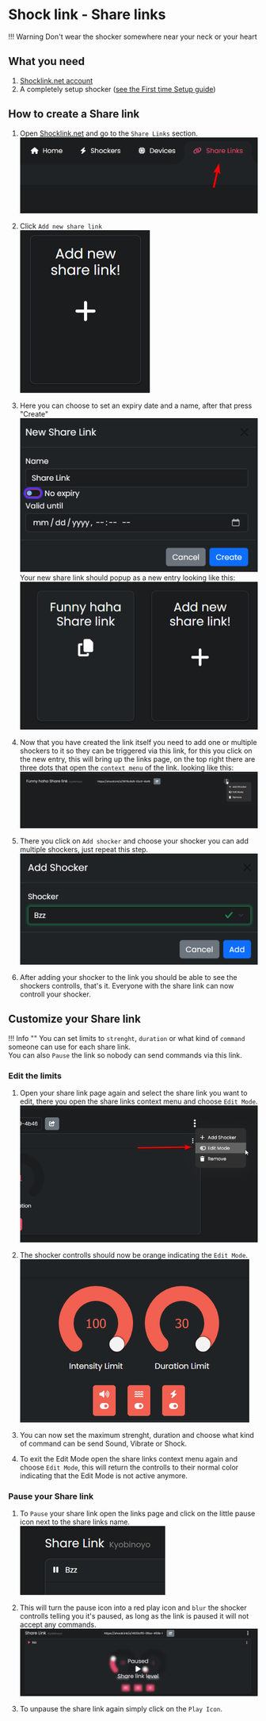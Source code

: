 # Shock link - Share links

!!! Warning
    Don't wear the shocker somewhere near your neck or your heart  
    
## What you need
1. [Shocklink.net account](https://shocklink.net/)
2. A completely setup shocker ([see the First time Setup guide](first-setup.md))



## How to create a Share link

  1. Open [Shocklink.net](https://shocklink.net/) and go to the ``Share Links`` section.  
  ![Image "Image"](../static/kyobinoyo/findshocklinks.png)  

  2. Click ``Add new share link``  
![Image "Image"](../static/kyobinoyo/addnewsharelink.png)  

  3. Here you can choose to set an expiry date and a name, after that press "Create"  
![Image "Image"](../static/kyobinoyo/createshocklink.png)  
Your new share link should popup as a new entry looking like this:  
![Image "Image"](../static/kyobinoyo/sharelinkcreated.png)  

  4. Now that you have created the link itself you need to add one or multiple shockers to it so they can be triggered via this link, for this you click on the new entry, this will bring up the links page, on the top right there are three dots that open the ``context menu`` of the link. looking like this:  
![Image "Image"](../static/kyobinoyo/addshockertosharelink.png)  
  
  5. There you click on ``Add shocker`` and choose your shocker you can add multiple shockers, just repeat this step.  
![Image "Image"](../static/kyobinoyo/addshockertosharelink2.png)  

  6.  After adding your shocker to the link you should be able to see the shockers controlls, that's it. Everyone with the share link can now controll your shocker.


## Customize your Share link
!!! Info ""
    You can set limits to ``strenght``, ``duration`` or what kind of ``command`` someone can use for each share link.  
    You can also ``Pause`` the link so nobody can send commands via this link.  
### Edit the limits  
  1. Open your share link page again and select the share link you want to edit, there you open the share links context menu and choose ``Edit Mode``.
  ![Image "Image"](../static/kyobinoyo/editlinkllimits.png)  
  
  2. The shocker controlls should now be orange indicating the ``Edit Mode``.
  ![Image "Image"](../static/kyobinoyo/editinterface.png)  
  
  3. You can now set the maximum strenght, duration and choose what kind of command can be send Sound, Vibrate or Shock.

  4. To exit the Edit Mode open the share links context menu again and choose ``Edit Mode``, this will return the controlls to their normal color indicating that the Edit Mode is not active anymore.  
### Pause your Share link
  1. To ``Pause`` your share link open the links page and click on the little pause icon next to the share links name.  
![Image "Image"](../static/kyobinoyo/pauseshocker.png)  

  2. This will turn the pause icon into a red play icon and ``blur`` the shocker controlls telling you it's paused, as long as the link is paused it will not accept any commands.
![Image "Image"](../static/kyobinoyo/pausedlink.png)  

  3. To unpause the share link again simply click on the ``Play Icon``.

  

  
